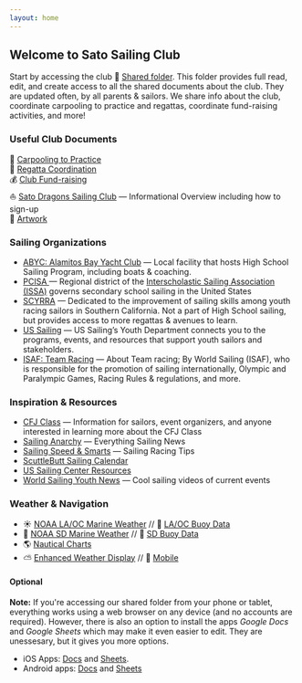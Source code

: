 ```yaml
---
layout: home
---
```


## Welcome to Sato Sailing Club

Start by accessing the club :file_folder: <a href="https://drive.google.com/drive/folders/0B7xS-e7S036gT0QzNGpURHl4LTA" rel="nofollow" target="_blank">Shared folder</a>. This folder provides full read, edit, and create access to all the shared documents about the club. They are updated often, by all parents & sailors.  We share info about the club, coordinate carpooling to practice and regattas, coordinate fund-raising activities, and more!


### Useful Club Documents

:car:  <a href="https://docs.google.com/spreadsheets/d/1eAKhzrFJqeELLPXLTx84JusSXgjkApFhgV6kSe_g7yA/edit#gid=0" rel="nofollow" target="_blank">Carpooling to Practice</a><br>
:triangular_flag_on_post: <a href="https://drive.google.com/drive/folders/0B1BmCT4HlfrzUXkxQnRhcFU4N1k" rel="nofollow" target="_blank">Regatta Coordination</a><br>
:moneybag: <a href="https://drive.google.com/drive/folders/0B1BmCT4HlfrzQXNLNGlhVExGbzg" rel="nofollow" target="_blank">Club Fund-raising</a><br>
:sailboat: <a href="https://docs.google.com/document/d/1r6rolxUriRyGGoCFj3L0xZI5NrpF6LRfX-YenjhCK1U/edit" rel="nofollow" target="_blank">Sato Dragons Sailing Club</a> — Informational Overview including how to sign-up<br>
:art: <a href="https://drive.google.com/drive/folders/0B1BmCT4HlfrzVUF1TVdYdkxsaUk" rel="nofollow" target="_blank">Artwork</a><br>


### Sailing Organizations

-  [ABYC: Alamitos Bay Yacht Club](https://abyc.org/high-school-sailing/high-school) — Local facility that hosts High School Sailing Program, including boats & coaching.
-  [PCISA ](https://pcisa.hssailing.org/schedule/socal/2017/2018/socal) — Regional district of the [Interscholastic Sailing Association (ISSA)](https://hssailing.org/) governs secondary school sailing in the United States
-  [SCYRRA](http://www.scyyra.org) — Dedicated to the improvement of sailing skills among youth racing sailors in Southern California.  Not a part of High School sailing, but provides access to more regattas & avenues to learn.
- [US Sailing](http://www.ussailing.org/racing/youth-sailing/) — US Sailing’s Youth Department connects you to the programs, events, and resources that support youth sailors and stakeholders.
- [ISAF: Team Racing](http://www.sailing.org/new-to-sailing/team-racing.php) — About Team racing; By World Sailing (ISAF), who is responsible for the promotion of sailing internationally, Olympic and Paralympic Games, Racing Rules & regulations, and more.


### Inspiration & Resources

- [CFJ Class](http://www.cfjclass.org/) —  Information for sailors, event organizers, and anyone interested in learning more about the CFJ Class
- [Sailing Anarchy](http://sailinganarchy.com/) — Everything Sailing News
- [Sailing Speed & Smarts](http://www.speedandsmarts.com/TipsTests/TestYourSmarts) — Sailing Racing Tips
- [ScuttleButt Sailing Calendar](http://www.sailingscuttlebutt.com/event-and-regatta-calendar/)
- [US Sailing Center Resources](http://www.ussailing.org/category/sailors-resource-center/)
- [World Sailing Youth News](http://www.sailing.org/news/youth-worlds.php) — Cool sailing videos of current events

### Weather & Navigation
- :sunny: [NOAA LA/OC Marine Weather](http://marine.weather.gov/MapClick.php?x=251&y=181&site=lox&zmx=&zmy=&map_x=251&map_y=181#.WdsP4N-YWV4) // :small_red_triangle: [LA/OC Buoy Data](http://www.ndbc.noaa.gov/radial_search.php?lat1=33.5645N&lon1=118.7508W&uom=E&dist=50)
- :ocean: [NOAA SD Marine Weather](http://marine.weather.gov/MapClick.php?x=321&y=232&site=lox&zmx=&zmy=&map_x=321&map_y=232#.WdsQ8N-YWV4) // :small_red_triangle: [SD Buoy Data](http://www.ndbc.noaa.gov/radial_search.php?lat1=32.8501N&lon1=117.5881W&uom=E&dist=50)
- :earth_americas: [Nautical Charts](https://oceanservice.noaa.gov/facts/find-charts.html)
- :partly_sunny: [Enhanced Weather Display](http://preview.weather.gov/edd/)  // :iphone: [Mobile](https://go.usa.gov/xnxUe)


####  Optional

**Note:** If you're accessing our shared folder from your phone or tablet, everything works using a web browser on any device (and no accounts are required).  However, there is also an option to install the apps _Google Docs_ and _Google Sheets_ which may make it even easier to edit. They are unessesary, but it gives you more options.

-   iOS Apps: [Docs](https://itunes.apple.com/app/apple-store/id842842640?pt=9008&ct=docs_hc&mt=8) and [Sheets](https://itunes.apple.com/us/app/google-sheets/id842849113?mt%3D8).
-   Android apps: [Docs](https://play.google.com/store/apps/details?id=com.google.android.apps.docs.editors.docs)  and [Sheets](https://play.google.com/store/apps/details?id=com.google.android.apps.docs.editors.sheets)
